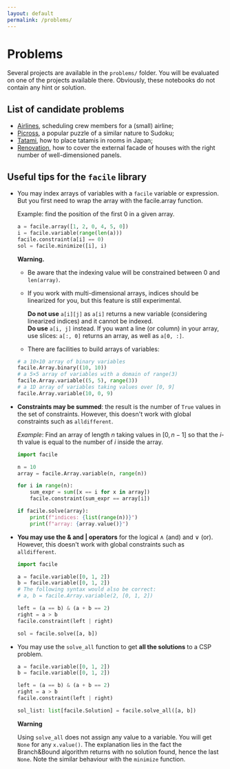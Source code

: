 ```yaml
---
layout: default
permalink: /problems/
---
```


# Problems

Several projects are available in the `problems/` folder. You will be evaluated on one of the projects available there. Obviously, these notebooks do not contain any hint or solution.

## List of candidate problems

- [Airlines](airlines), scheduling crew members for a (small) airline;
- [Picross](picross), a popular puzzle of a similar nature to Sudoku;
- [Tatami](tatami), how to place tatamis in rooms in Japan;
- [Renovation](renovation), how to cover the external facade of houses with the right number of well-dimensioned panels.

## Useful tips for the `facile` library

- You may index arrays of variables with a `facile` variable or expression. But you first need to wrap the array with the facile.array function.

  Example: find the position of the first 0 in a given array.

  ```python
  a = facile.array([1, 2, 0, 4, 5, 0])
  i = facile.variable(range(len(a)))
  facile.constraint(a[i] == 0)
  sol = facile.minimize([i], i)
  ```

  **Warning.**

  - Be aware that the indexing value will be constrained between 0 and `len(array)`.

  - If you work with multi-dimensional arrays, indices should be linearized for you, but this feature is still experimental.

    **Do not use** `a[i][j]` as `a[i]` returns a new variable (considering linearized indices) and it cannot be indexed.  
    **Do use** `a[i, j]` instead. If you want a line (or column) in your array, use slices: `a[:, 0]` returns an array, as well as `a[0, :]`.

  - There are facilities to build arrays of variables:

  ```python
  # a 10×10 array of binary variables
  facile.Array.binary((10, 10))
  # a 5×5 array of variables with a domain of range(3)
  facile.Array.variable((5, 5), range(3))
  # a 1D array of variables taking values over [0, 9]
  facile.Array.variable(10, 0, 9)
  ```

- **Constraints may be summed**: the result is the number of `True` values in the set of constraints. However, this doesn't work with global constraints such as `alldifferent`.

  _Example_: Find an array of length $n$ taking values in $[0, n-1]$ so that the $i$-th value is equal to the number of $i$ inside the array.

  ```python
  import facile

  n = 10
  array = facile.Array.variable(n, range(n))

  for i in range(n):
      sum_expr = sum([x == i for x in array])
      facile.constraint(sum_expr == array[i])

  if facile.solve(array):
      print(f"indices: {list(range(n))}")
      print(f"array: {array.value()}")
  ```

- **You may use the & and \| operators** for the logical $\land$ (and) and $\lor$ (or). However, this doesn't work with global constraints such as `alldifferent`.

  ```python
  import facile

  a = facile.variable([0, 1, 2])
  b = facile.variable([0, 1, 2])
  # The following syntax would also be correct:
  # a, b = facile.Array.variable(2, [0, 1, 2])

  left = (a == b) & (a + b == 2)
  right = a > b
  facile.constraint(left | right)

  sol = facile.solve([a, b])
  ```

- You may use the `solve_all` function to get **all the solutions** to a CSP problem.

  ```python
  a = facile.variable([0, 1, 2])
  b = facile.variable([0, 1, 2])

  left = (a == b) & (a + b == 2)
  right = a > b
  facile.constraint(left | right)

  sol_list: list[facile.Solution] = facile.solve_all([a, b])
  ```

  **Warning**

  Using `solve_all` does not assign any value to a variable. You will get `None` for any `x.value()`. The explanation lies in the fact the Branch&Bound algorithm returns with no solution found, hence the last `None`. Note the similar behaviour with the `minimize` function.
